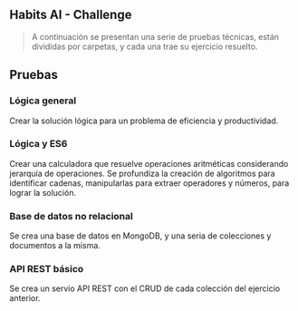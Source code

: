## Habits AI - Challenge

> A continuación se presentan una serie de pruebas técnicas, están divididas por carpetas, y cada una trae su ejercicio resuelto.

## Pruebas

### Lógica general

Crear la solución lógica para un problema de eficiencia y productividad.

### Lógica y ES6

Crear una calculadora que resuelve operaciones aritméticas considerando jerarquía de operaciones. Se profundiza la creación de algoritmos para identificar cadenas, manipularlas para extraer operadores y números, para lograr la solución.

### Base de datos no relacional

Se crea una base de datos en MongoDB, y una seria de colecciones y documentos a la misma.

### API REST básico

Se crea un servio API REST con el CRUD de cada colección del ejercicio anterior.

